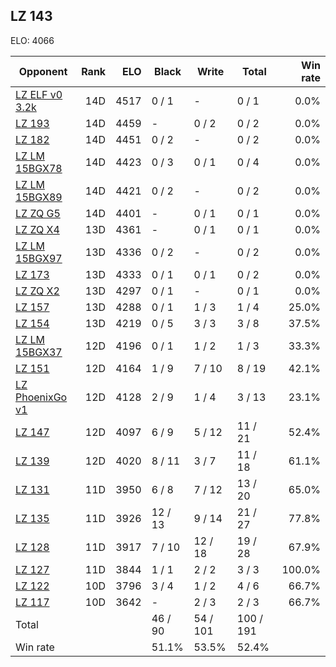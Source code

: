 ## LZ 143 ##

ELO: 4066

Opponent | Rank | ELO | Black | Write | Total | Win rate
---------|-----:|----:|-------|-------|-------|-------:
[LZ ELF v0 3.2k](LZ%20ELF%20v0%203.2k.md) | 14D | 4517 | 0 / 1 | - | 0 / 1 | 0.0%
[LZ 193](LZ%20193.md) | 14D | 4459 | - | 0 / 2 | 0 / 2 | 0.0%
[LZ 182](LZ%20182.md) | 14D | 4451 | 0 / 2 | - | 0 / 2 | 0.0%
[LZ LM 15BGX78](LZ%20LM%2015BGX78.md) | 14D | 4423 | 0 / 3 | 0 / 1 | 0 / 4 | 0.0%
[LZ LM 15BGX89](LZ%20LM%2015BGX89.md) | 14D | 4421 | 0 / 2 | - | 0 / 2 | 0.0%
[LZ ZQ G5](LZ%20ZQ%20G5.md) | 14D | 4401 | - | 0 / 1 | 0 / 1 | 0.0%
[LZ ZQ X4](LZ%20ZQ%20X4.md) | 13D | 4361 | - | 0 / 1 | 0 / 1 | 0.0%
[LZ LM 15BGX97](LZ%20LM%2015BGX97.md) | 13D | 4336 | 0 / 2 | - | 0 / 2 | 0.0%
[LZ 173](LZ%20173.md) | 13D | 4333 | 0 / 1 | 0 / 1 | 0 / 2 | 0.0%
[LZ ZQ X2](LZ%20ZQ%20X2.md) | 13D | 4297 | 0 / 1 | - | 0 / 1 | 0.0%
[LZ 157](LZ%20157.md) | 13D | 4288 | 0 / 1 | 1 / 3 | 1 / 4 | 25.0%
[LZ 154](LZ%20154.md) | 13D | 4219 | 0 / 5 | 3 / 3 | 3 / 8 | 37.5%
[LZ LM 15BGX37](LZ%20LM%2015BGX37.md) | 12D | 4196 | 0 / 1 | 1 / 2 | 1 / 3 | 33.3%
[LZ 151](LZ%20151.md) | 12D | 4164 | 1 / 9 | 7 / 10 | 8 / 19 | 42.1%
[LZ PhoenixGo v1](LZ%20PhoenixGo%20v1.md) | 12D | 4128 | 2 / 9 | 1 / 4 | 3 / 13 | 23.1%
[LZ 147](LZ%20147.md) | 12D | 4097 | 6 / 9 | 5 / 12 | 11 / 21 | 52.4%
[LZ 139](LZ%20139.md) | 12D | 4020 | 8 / 11 | 3 / 7 | 11 / 18 | 61.1%
[LZ 131](LZ%20131.md) | 11D | 3950 | 6 / 8 | 7 / 12 | 13 / 20 | 65.0%
[LZ 135](LZ%20135.md) | 11D | 3926 | 12 / 13 | 9 / 14 | 21 / 27 | 77.8%
[LZ 128](LZ%20128.md) | 11D | 3917 | 7 / 10 | 12 / 18 | 19 / 28 | 67.9%
[LZ 127](LZ%20127.md) | 11D | 3844 | 1 / 1 | 2 / 2 | 3 / 3 | 100.0%
[LZ 122](LZ%20122.md) | 10D | 3796 | 3 / 4 | 1 / 2 | 4 / 6 | 66.7%
[LZ 117](LZ%20117.md) | 10D | 3642 | - | 2 / 3 | 2 / 3 | 66.7%
Total | | | 46 / 90 | 54 / 101 | 100 / 191 | 
Win rate| | | 51.1% | 53.5% | 52.4% | 
